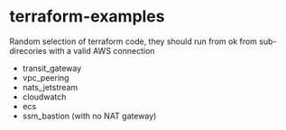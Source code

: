# terraform-examples

Random selection of terraform code, they should run from ok from sub-direcories with a valid AWS connection

* transit_gateway
* vpc_peering
* nats_jetstream
* cloudwatch
* ecs
* ssm_bastion (with no NAT gateway)